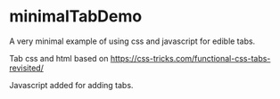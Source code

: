 # minimalTabDemo
A very minimal example of using css and javascript for edible tabs.

Tab css and html based on https://css-tricks.com/functional-css-tabs-revisited/

Javascript added for adding tabs.
